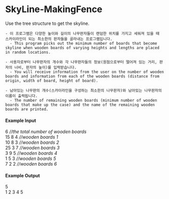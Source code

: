 # SkyLine-MakingFence
Use the tree structure to get the skyline.

```
- 이 프로그램은 다양한 높이와 길이의 나무판자들이 랜덤한 위치를 가지고 세워져 있을 때 스카이라인이 되는 최소한의 판자들을 골라내는 프로그램입니다.
  - This program picks out the minimum number of boards that become skyline when wooden boards of varying heights and lengths are placed in random locations.

- 사용자로부터 나무판자의 개수와 각 나무판자들의 정보(원점으로부터 떨어져 있는 거리, 판자의 너비, 판자의 높이)를 입력받습니다.
  - You will receive information from the user on the number of wooden boards and information from each of the wooden boards (distance from origin, width of board, height of board).
  
- 남아있는 나무판의 개수(스카이라인을 구성하는 최소한의 나무판자)와 남아있는 나무판자의 이름이 출력됩니다.
  - The number of remaining wooden boards (minimum number of wooden boards that make up the case) and the name of the remaining wooden boards are printed.
```

#### Example Input
6 *//the total number of wooden boards*  
15 8 4 *//wooden boards 1*  
10 8 3 *//wooden boards 2*  
25 3 7 *//wooden boards 3*  
3 9 5 *//wooden boards 4*  
1 5 3 *//wooden boards 5*  
7 2 2 *//wooden boards 6*  

#### Example Output
5  
1 2 3 4 5
